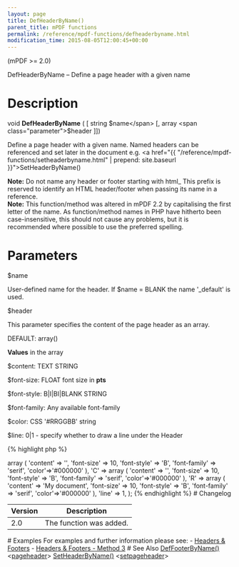 ```yaml
---
layout: page
title: DefHeaderByName()
parent_title: mPDF functions
permalink: /reference/mpdf-functions/defheaderbyname.html
modification_time: 2015-08-05T12:00:45+00:00
---
```


(mPDF >= 2.0)

DefHeaderByName – Define a page header with a given name

# Description

void **DefHeaderByName** (
[ string <span class="parameter">$name</span>
[, array <span class="parameter">$header</span>
]])

Define a page header with a given name. Named headers can be referenced and set later in the document e.g.
<a href="{{ "/reference/mpdf-functions/setheaderbyname.html" | prepend: site.baseurl }}">SetHeaderByName()</a>

<div class="alert alert-info" role="alert">
	<strong>Note:</strong> Do not name any header or footer starting with html_ This prefix is reserved to identify an
	<span class="smallblock">HTML</span> header/footer when passing its name in a reference.
</div>

<div class="alert alert-info" role="alert">
	<strong>Note:</strong> This function/method was altered in mPDF 2.2 by
	capitalising the first letter of the name. As function/method names in PHP have hitherto been case-insensitive,
	this should not cause any problems, but it is recommended where possible to use the preferred spelling.
</div>

# Parameters

<span class="parameter">$name</span>

User-defined name for the header. If <span class="parameter">$name</span> = <span class="smallblock">BLANK</span> the
name '_default' is used.

<span class="parameter">$header</span>

This parameter specifies the content of the page header as an array.

<span class="smallblock">DEFAULT</span>: array()

**Values** in the array

<span class="parameter">$content</span>: <span class="smallblock">TEXT STRING</span>

<span class="parameter">$font-size</span>: <span class="smallblock">FLOAT</span> font size in **pts**

<span class="parameter">$font-style</span>: B|I|BI|<span class="smallblock">BLANK STRING</span>

<span class="parameter">$font-family</span>: Any available font-family

<span class="parameter">$color</span>: CSS '#RRGGBB' string

<span class="parameter">$line</span>: 0|1 - specify whether to draw a line under the Header

{% highlight php %}
<?php
$header = array (
	'L' => array (
		'content' => '',
		'font-size' => 10,
		'font-style' => 'B',
		'font-family' => 'serif',
		'color'=>'#000000'
	),
	'C' => array (
		'content' => '',
		'font-size' => 10,
		'font-style' => 'B',
		'font-family' => 'serif',
		'color'=>'#000000'
	),
	'R' => array (
		'content' => 'My document',
		'font-size' => 10,
		'font-style' => 'B',
		'font-family' => 'serif',
		'color'=>'#000000'
	),
	'line' => 1,
);
{% endhighlight %}

# Changelog

<table class="table"> <thead>
<tr> <th>Version</th><th>Description</th> </tr>
</thead> <tbody>
<tr>
<td>2.0</td>
<td>The function was added.</td>
</tr>
</tbody> </table>

# Examples

For examples and further information please see:

- <a href="{{ "/headers-footers/headers-footers.html" | prepend: site.baseurl }}">Headers &amp; Footers</a>
- <a href="{{ "/headers-footers/method-1.html" | prepend: site.baseurl }}">Headers &amp; Footers - Method 3</a>

# See Also

<a href="{{ "/reference/mpdf-functions/deffooterbyname.html" | prepend: site.baseurl }}">DefFooterByName()</a>
&lt;<a href="{{ "/reference/html-control-tags/pageheader.html" | prepend: site.baseurl }}">pageheader</a>&gt;
<a href="{{ "/reference/mpdf-functions/setheaderbyname.html" | prepend: site.baseurl }}">SetHeaderByName()</a>
&lt;<a href="{{ "/reference/html-control-tags/setpageheader.html" | prepend: site.baseurl }}">setpageheader</a>&gt;

